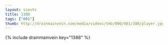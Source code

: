 ```yaml
--- 
layout: sieutv
title: 1388
tags: ["001"]
thumb: http://drainmainvein.com/media/videos/tmb/000/001/388/player.jpg
---
```

{% include drainmainvein key="1388" %} 

